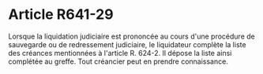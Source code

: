 # Article R641-29

Lorsque la liquidation judiciaire est prononcée au cours d'une procédure de sauvegarde ou de redressement judiciaire, le liquidateur complète la liste des créances mentionnées à l'article R. 624-2. Il dépose la liste ainsi complétée au greffe. Tout créancier peut en prendre connaissance.
